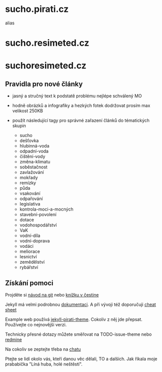 # sucho.pirati.cz
alias 
# sucho.resimeted.cz
# suchoresimeted.cz


## Pravidla pro nové články

- jasný a stručný text k podstatě problému nejlépe schválený MO
- hodně obrázků a infografiky a hezkých fotek dodržovat prosím max velikost 250KB
- použít následující tagy pro správné zařazení článků do tématických skupin

  - sucho
  - dešťovka
  - hlubinná-voda
  - odpadní-voda
  - čištění-vody
  - změna-klimatu
  - soběstačnost
  - zavlažování
  - mokřady
  - remízky
  - půda
  - vsakování
  - odpařování
  - legislativa
  - kontrola-moci-a-mocných
  - stavební-povolení
  - dotace
  - vodohospodářství
  - VaK
  - vodní-díla
  - vodní-doprava
  - vodáci
  - meliorace
  - lesnictví
  - zemědělství
  - rybářství
  


## Získání pomoci

Projděte si [návod na git](http://www.kutac.cz/blog/pocitace-a-internety/git-tutorialy-a-navody/) nebo
[knížku v čestine](https://www.root.cz/knihy/pro-git/)

Jekyll má velmi podrobnou [dokumentaci](http://jekyllrb.com/docs/home/). A při vývoji též doporučuji [cheat sheet](http://jekyll.tips/jekyll-cheat-sheet/)

Example web používá [jekyll-pirati-theme](https://github.com/pirati-web/jekyll-theme-pirati). Cokoliv z něj jde přepsat. Používejte co nejnovějši verzi.

Technicky přesné dotazy můžete směřovat na TODO-issue-theme nebo [redmine](https://redmine.pirati.cz/projects/to/issues/new)

Na cokoliv se zeptejte třeba na [chatu](https://chat.pirati.cz/channel/tech-weby)

Ptejte se lidí okolo vás, kteří danou věc dělali, TO a dalších. Jak říkala moje prababička "Líná huba, holé neštěstí".
